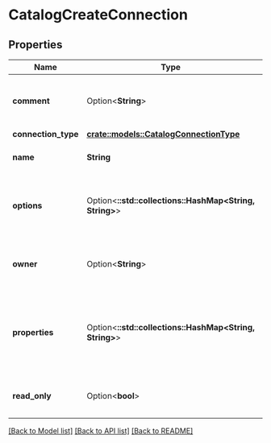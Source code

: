 # CatalogCreateConnection

## Properties

Name | Type | Description | Notes
------------ | ------------- | ------------- | -------------
**comment** | Option<**String**> | User-provided free-form text description. | [optional]
**connection_type** | [**crate::models::CatalogConnectionType**](CatalogConnectionType.md) |  | 
**name** | **String** | Name of the connection. | 
**options** | Option<**::std::collections::HashMap<String, String>**> | A map of key-value properties attached to the securable. | 
**owner** | Option<**String**> | Username of current owner of the connection. | [optional]
**properties** | Option<**::std::collections::HashMap<String, String>**> | An object containing map of key-value properties attached to the connection.  | [optional]
**read_only** | Option<**bool**> | If the connection is read only. | [optional]

[[Back to Model list]](../README.md#documentation-for-models) [[Back to API list]](../README.md#documentation-for-api-endpoints) [[Back to README]](../README.md)


